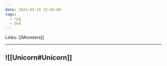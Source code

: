 ```yaml
---
date: 2024-04-10 23:48:00
tags:
  - rpg
  - dnd
---
```

Links: [[Monsters]]

---

![[Unicorn#Unicorn]]
---

